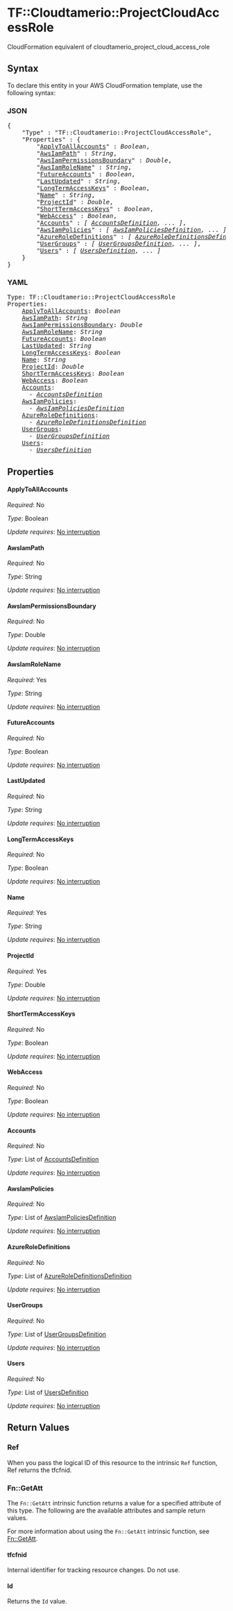 # TF::Cloudtamerio::ProjectCloudAccessRole

CloudFormation equivalent of cloudtamerio_project_cloud_access_role

## Syntax

To declare this entity in your AWS CloudFormation template, use the following syntax:

### JSON

<pre>
{
    "Type" : "TF::Cloudtamerio::ProjectCloudAccessRole",
    "Properties" : {
        "<a href="#applytoallaccounts" title="ApplyToAllAccounts">ApplyToAllAccounts</a>" : <i>Boolean</i>,
        "<a href="#awsiampath" title="AwsIamPath">AwsIamPath</a>" : <i>String</i>,
        "<a href="#awsiampermissionsboundary" title="AwsIamPermissionsBoundary">AwsIamPermissionsBoundary</a>" : <i>Double</i>,
        "<a href="#awsiamrolename" title="AwsIamRoleName">AwsIamRoleName</a>" : <i>String</i>,
        "<a href="#futureaccounts" title="FutureAccounts">FutureAccounts</a>" : <i>Boolean</i>,
        "<a href="#lastupdated" title="LastUpdated">LastUpdated</a>" : <i>String</i>,
        "<a href="#longtermaccesskeys" title="LongTermAccessKeys">LongTermAccessKeys</a>" : <i>Boolean</i>,
        "<a href="#name" title="Name">Name</a>" : <i>String</i>,
        "<a href="#projectid" title="ProjectId">ProjectId</a>" : <i>Double</i>,
        "<a href="#shorttermaccesskeys" title="ShortTermAccessKeys">ShortTermAccessKeys</a>" : <i>Boolean</i>,
        "<a href="#webaccess" title="WebAccess">WebAccess</a>" : <i>Boolean</i>,
        "<a href="#accounts" title="Accounts">Accounts</a>" : <i>[ <a href="accountsdefinition.md">AccountsDefinition</a>, ... ]</i>,
        "<a href="#awsiampolicies" title="AwsIamPolicies">AwsIamPolicies</a>" : <i>[ <a href="awsiampoliciesdefinition.md">AwsIamPoliciesDefinition</a>, ... ]</i>,
        "<a href="#azureroledefinitions" title="AzureRoleDefinitions">AzureRoleDefinitions</a>" : <i>[ <a href="azureroledefinitionsdefinition.md">AzureRoleDefinitionsDefinition</a>, ... ]</i>,
        "<a href="#usergroups" title="UserGroups">UserGroups</a>" : <i>[ <a href="usergroupsdefinition.md">UserGroupsDefinition</a>, ... ]</i>,
        "<a href="#users" title="Users">Users</a>" : <i>[ <a href="usersdefinition.md">UsersDefinition</a>, ... ]</i>
    }
}
</pre>

### YAML

<pre>
Type: TF::Cloudtamerio::ProjectCloudAccessRole
Properties:
    <a href="#applytoallaccounts" title="ApplyToAllAccounts">ApplyToAllAccounts</a>: <i>Boolean</i>
    <a href="#awsiampath" title="AwsIamPath">AwsIamPath</a>: <i>String</i>
    <a href="#awsiampermissionsboundary" title="AwsIamPermissionsBoundary">AwsIamPermissionsBoundary</a>: <i>Double</i>
    <a href="#awsiamrolename" title="AwsIamRoleName">AwsIamRoleName</a>: <i>String</i>
    <a href="#futureaccounts" title="FutureAccounts">FutureAccounts</a>: <i>Boolean</i>
    <a href="#lastupdated" title="LastUpdated">LastUpdated</a>: <i>String</i>
    <a href="#longtermaccesskeys" title="LongTermAccessKeys">LongTermAccessKeys</a>: <i>Boolean</i>
    <a href="#name" title="Name">Name</a>: <i>String</i>
    <a href="#projectid" title="ProjectId">ProjectId</a>: <i>Double</i>
    <a href="#shorttermaccesskeys" title="ShortTermAccessKeys">ShortTermAccessKeys</a>: <i>Boolean</i>
    <a href="#webaccess" title="WebAccess">WebAccess</a>: <i>Boolean</i>
    <a href="#accounts" title="Accounts">Accounts</a>: <i>
      - <a href="accountsdefinition.md">AccountsDefinition</a></i>
    <a href="#awsiampolicies" title="AwsIamPolicies">AwsIamPolicies</a>: <i>
      - <a href="awsiampoliciesdefinition.md">AwsIamPoliciesDefinition</a></i>
    <a href="#azureroledefinitions" title="AzureRoleDefinitions">AzureRoleDefinitions</a>: <i>
      - <a href="azureroledefinitionsdefinition.md">AzureRoleDefinitionsDefinition</a></i>
    <a href="#usergroups" title="UserGroups">UserGroups</a>: <i>
      - <a href="usergroupsdefinition.md">UserGroupsDefinition</a></i>
    <a href="#users" title="Users">Users</a>: <i>
      - <a href="usersdefinition.md">UsersDefinition</a></i>
</pre>

## Properties

#### ApplyToAllAccounts

_Required_: No

_Type_: Boolean

_Update requires_: [No interruption](https://docs.aws.amazon.com/AWSCloudFormation/latest/UserGuide/using-cfn-updating-stacks-update-behaviors.html#update-no-interrupt)

#### AwsIamPath

_Required_: No

_Type_: String

_Update requires_: [No interruption](https://docs.aws.amazon.com/AWSCloudFormation/latest/UserGuide/using-cfn-updating-stacks-update-behaviors.html#update-no-interrupt)

#### AwsIamPermissionsBoundary

_Required_: No

_Type_: Double

_Update requires_: [No interruption](https://docs.aws.amazon.com/AWSCloudFormation/latest/UserGuide/using-cfn-updating-stacks-update-behaviors.html#update-no-interrupt)

#### AwsIamRoleName

_Required_: Yes

_Type_: String

_Update requires_: [No interruption](https://docs.aws.amazon.com/AWSCloudFormation/latest/UserGuide/using-cfn-updating-stacks-update-behaviors.html#update-no-interrupt)

#### FutureAccounts

_Required_: No

_Type_: Boolean

_Update requires_: [No interruption](https://docs.aws.amazon.com/AWSCloudFormation/latest/UserGuide/using-cfn-updating-stacks-update-behaviors.html#update-no-interrupt)

#### LastUpdated

_Required_: No

_Type_: String

_Update requires_: [No interruption](https://docs.aws.amazon.com/AWSCloudFormation/latest/UserGuide/using-cfn-updating-stacks-update-behaviors.html#update-no-interrupt)

#### LongTermAccessKeys

_Required_: No

_Type_: Boolean

_Update requires_: [No interruption](https://docs.aws.amazon.com/AWSCloudFormation/latest/UserGuide/using-cfn-updating-stacks-update-behaviors.html#update-no-interrupt)

#### Name

_Required_: Yes

_Type_: String

_Update requires_: [No interruption](https://docs.aws.amazon.com/AWSCloudFormation/latest/UserGuide/using-cfn-updating-stacks-update-behaviors.html#update-no-interrupt)

#### ProjectId

_Required_: Yes

_Type_: Double

_Update requires_: [No interruption](https://docs.aws.amazon.com/AWSCloudFormation/latest/UserGuide/using-cfn-updating-stacks-update-behaviors.html#update-no-interrupt)

#### ShortTermAccessKeys

_Required_: No

_Type_: Boolean

_Update requires_: [No interruption](https://docs.aws.amazon.com/AWSCloudFormation/latest/UserGuide/using-cfn-updating-stacks-update-behaviors.html#update-no-interrupt)

#### WebAccess

_Required_: No

_Type_: Boolean

_Update requires_: [No interruption](https://docs.aws.amazon.com/AWSCloudFormation/latest/UserGuide/using-cfn-updating-stacks-update-behaviors.html#update-no-interrupt)

#### Accounts

_Required_: No

_Type_: List of <a href="accountsdefinition.md">AccountsDefinition</a>

_Update requires_: [No interruption](https://docs.aws.amazon.com/AWSCloudFormation/latest/UserGuide/using-cfn-updating-stacks-update-behaviors.html#update-no-interrupt)

#### AwsIamPolicies

_Required_: No

_Type_: List of <a href="awsiampoliciesdefinition.md">AwsIamPoliciesDefinition</a>

_Update requires_: [No interruption](https://docs.aws.amazon.com/AWSCloudFormation/latest/UserGuide/using-cfn-updating-stacks-update-behaviors.html#update-no-interrupt)

#### AzureRoleDefinitions

_Required_: No

_Type_: List of <a href="azureroledefinitionsdefinition.md">AzureRoleDefinitionsDefinition</a>

_Update requires_: [No interruption](https://docs.aws.amazon.com/AWSCloudFormation/latest/UserGuide/using-cfn-updating-stacks-update-behaviors.html#update-no-interrupt)

#### UserGroups

_Required_: No

_Type_: List of <a href="usergroupsdefinition.md">UserGroupsDefinition</a>

_Update requires_: [No interruption](https://docs.aws.amazon.com/AWSCloudFormation/latest/UserGuide/using-cfn-updating-stacks-update-behaviors.html#update-no-interrupt)

#### Users

_Required_: No

_Type_: List of <a href="usersdefinition.md">UsersDefinition</a>

_Update requires_: [No interruption](https://docs.aws.amazon.com/AWSCloudFormation/latest/UserGuide/using-cfn-updating-stacks-update-behaviors.html#update-no-interrupt)

## Return Values

### Ref

When you pass the logical ID of this resource to the intrinsic `Ref` function, Ref returns the tfcfnid.

### Fn::GetAtt

The `Fn::GetAtt` intrinsic function returns a value for a specified attribute of this type. The following are the available attributes and sample return values.

For more information about using the `Fn::GetAtt` intrinsic function, see [Fn::GetAtt](https://docs.aws.amazon.com/AWSCloudFormation/latest/UserGuide/intrinsic-function-reference-getatt.html).

#### tfcfnid

Internal identifier for tracking resource changes. Do not use.

#### Id

Returns the <code>Id</code> value.

